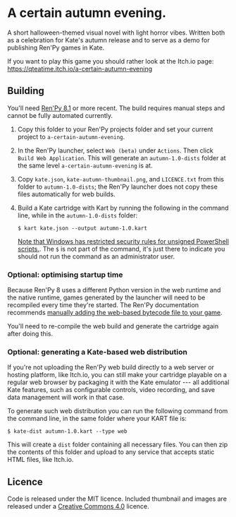 # A certain autumn evening.

A short halloween-themed visual novel with light horror vibes. Written both
as a celebration for Kate's autumn release and to serve as a demo for
publishing Ren'Py games in Kate.

If you want to play this game you should rather look at the Itch.io page:
https://qteatime.itch.io/a-certain-autumn-evening

## Building

You'll need [Ren'Py 8.1](https://www.renpy.org/) or more recent. The build
requires manual steps and cannot be fully automated currently.

1. Copy this folder to your Ren'Py projects folder and set your current
   project to `a-certain-autumn-evening`.

2. In the Ren'Py launcher, select `Web (beta)` under `Actions`. Then click
   `Build Web Application`. This will generate an `autumn-1.0-dists` folder
   at the same level `a-certain-autumn-evening` is at.

3. Copy `kate.json`, `kate-autumn-thumbnail.png`, and `LICENCE.txt` from
   this folder to `autumn-1.0-dists`; the Ren'Py launcher does not copy
   these files automatically for web builds.

4. Build a Kate cartridge with Kart by running the following in the
   command line, while in the `autumn-1.0-dists` folder:

   ```shell
   $ kart kate.json --output autumn-1.0.kart
   ```

   [Note that Windows has restricted security rules for unsigned PowerShell
   scripts.](https://docs.kate.qteati.me/dev/manual/kart/getting-started.html#making-a-cartridge). The `$` is not part of the command, it's just
   there to indicate you should not run the command as an administrator user.

### Optional: optimising startup time

Because Ren'Py 8 uses a different Python version in the web runtime and the
native runtime, games generated by the launcher will need to be recompiled
every time they're started. The Ren'Py documentation recommends
[manually adding the web-based bytecode file to your game](https://www.renpy.org/doc/html/web.html#bytecode-cache).

You'll need to re-compile the web build and generate the cartridge again
after doing this.

### Optional: generating a Kate-based web distribution

If you're not uploading the Ren'Py web build directly to a web server or
hosting platform, like Itch.io, you can still make your cartridge playable
on a regular web browser by packaging it with the Kate emulator --- all
additional Kate features, such as configurable controls, video recording,
and save data management will work in that case.

To generate such web distribution you can run the following command from
the command line, in the same folder where your KART file is:

```shell
$ kate-dist autumn-1.0.kart --type web
```

This will create a `dist` folder containing all necessary files. You can
then zip the contents of this folder and upload to any service that accepts
static HTML files, like Itch.io.

## Licence

Code is released under the MIT licence. Included thumbnail and images are
released under a
[Creative Commons 4.0](https://creativecommons.org/licenses/by/4.0/)
licence.
